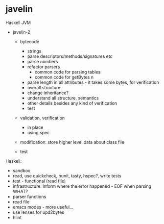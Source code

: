 javelin
=======

Haskell JVM

* javelin-2
  * bytecode
    * strings
    * parse descriptors/methods/signatures etc
    * parse numbers
    * refactor parsers
      * common code for parsing tables
      * common code for getBytes n
    * parse length in all attributes - it takes some bytes, for verification
    * overall structure
    * change inheritance?
    * understand all structure, semantics
    * other details besides any kind of verification
    * test

  * validation, verification
    * in place
    * using spec

  * modification: store higher level data about class file

  * test

Haskell:
* sandbox
* read, use quickcheck, hunit, tasty, hspec?, write tests
* test - functional (read file)
* infrastructure: inform where the error happened - EOF when parsing WHAT?
* parser functions
* read file
* emacs modes - more useful...
* use lenses for upd2bytes
* hlint
